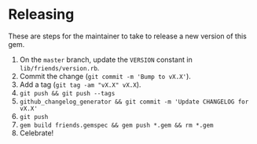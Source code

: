 # Releasing

These are steps for the maintainer to take to release a new version of this gem.

1. On the `master` branch, update the `VERSION` constant in
`lib/friends/version.rb`.
2. Commit the change (`git commit -m 'Bump to vX.X'`).
3. Add a tag (`git tag -am "vX.X" vX.X`).
4. `git push && git push --tags`
5. `github_changelog_generator && git commit -m 'Update CHANGELOG for vX.X'`
6. `git push`
7. `gem build friends.gemspec && gem push *.gem && rm *.gem`
8. Celebrate!
